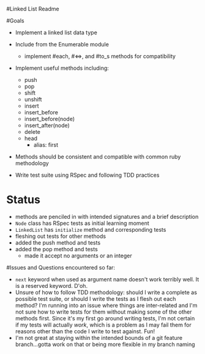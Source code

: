 #Linked List Readme

#Goals

* Implement a linked list data type
* Include from the Enumerable module
  * implement #each, #<=>, and #to_s methods for compatibility
* Implement useful methods including:
  * push
  * pop
  * shift
  * unshift
  * insert
  * insert_before
  * insert_before(node)
  * insert_after(node)
  * delete
  * head
    * alias: first
* Methods should be consistent and compatible with common ruby methodology

* Write test suite using RSpec and following TDD practices

# Status

* methods are penciled in with intended signatures and a brief description
* `Node` class has RSpec tests as initial learning moment
* `LinkedList` has `initialize` method and corresponding tests
* fleshing out tests for other methods
* added the push method and tests
* added the pop method and tests
  * made it accept no arguments or an integer

#Issues and Questions encountered so far:
* `next` keyword when used as argument name doesn't work terribly well. It is a reserved keyword. D'oh.
* Unsure of how to follow TDD methodology: should I write a complete as possible test suite, or should I write the tests as I flesh out each method? I'm running into an issue where things are inter-related and I'm not sure how to write tests for them without making some of the other methods first. Since it's my first go around writing tests, I'm not certain if my tests will actually *work*, which is a problem as I may fail them for reasons other than the code I write to test against. Fun!
* I'm not great at staying within the intended bounds of a git feature branch...gotta work on that or being more flexible in my branch naming